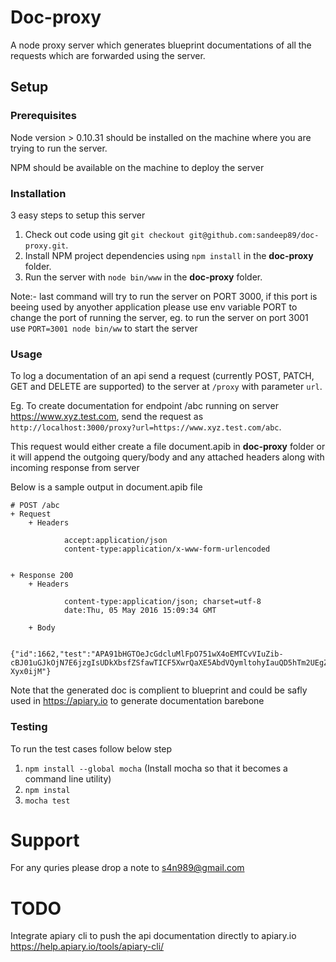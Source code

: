 # Doc-proxy

A node proxy server which generates blueprint documentations of all the requests which are forwarded using the server.

## Setup

### Prerequisites

Node version > 0.10.31 should be installed on the machine where you are trying to run the server. 

NPM should be available on the machine to deploy the server

### Installation

3 easy steps to setup this server 

1. Check out code using git `git checkout git@github.com:sandeep89/doc-proxy.git`.
2. Install NPM project dependencies using `npm install` in the <b>doc-proxy</b> folder.
3. Run the server with `node bin/www` in the <b>doc-proxy</b> folder.

Note:- last command will try to run the server on PORT 3000, if this port is beeing used by anyother application please use env variable PORT to change the port of running the server, eg. to run the server on port 3001 use `PORT=3001 node bin/ww` to start the server 

### Usage
To log a documentation of an api send a request (currently POST, PATCH, GET and DELETE are supported) to the server at `/proxy` with parameter `url`.

Eg. To create documentation for endpoint /abc running on server https://www.xyz.test.com, send the request as `http://localhost:3000/proxy?url=https://www.xyz.test.com/abc`.

This request would either create a file document.apib in <b>doc-proxy</b> folder or it will append the outgoing query/body and any attached headers along with incoming response from server

Below is a sample output in document.apib file

```
# POST /abc
+ Request
    + Headers

            accept:application/json
            content-type:application/x-www-form-urlencoded


+ Response 200
    + Headers

            content-type:application/json; charset=utf-8
            date:Thu, 05 May 2016 15:09:34 GMT

    + Body

            {"id":1662,"test":"APA91bHGTOeJcGdcluMlFpO751wX4oEMTCvVIuZib-cBJ01uGJkOjN7E6jzgIsUDkXbsfZSfawTICF5XwrQaXE5AbdVQymltohyIauQD5hTm2UEgZEl_N5qb0lUZnOLbZjh8-Xyx0ijM"}

```

Note that the generated doc is complient to blueprint and could be safly used in https://apiary.io to generate documentation barebone

### Testing
To run the test cases follow below step
1. `npm install --global mocha` (Install mocha so that it becomes a command line utility)
2. `npm instal` 
3. `mocha test`

# Support
For any quries please drop a note to s4n989@gmail.com

# TODO
Integrate apiary cli to push the api documentation directly to apiary.io
https://help.apiary.io/tools/apiary-cli/
